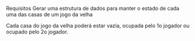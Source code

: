 Requisitos
Gerar uma estrutura de dados para manter o estado de cada uma das casas de um jogo da velha

Cada casa do jogo da velha poderá estar vazia, ocupada pelo 1o jogador ou ocupado pelo 2o jogador.

